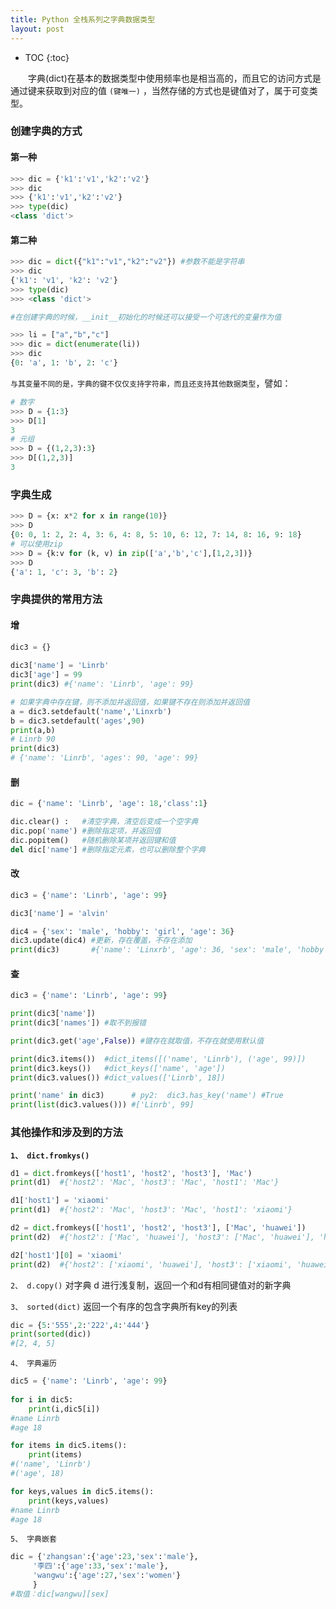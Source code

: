 ```yaml
---
title: Python 全栈系列之字典数据类型
layout: post
---
```


* TOC
{:toc}

　　字典(dict)在基本的数据类型中使用频率也是相当高的，而且它的访问方式是通过键来获取到对应的值 `(键唯一)` ，当然存储的方式也是键值对了，属于可变类型。  

### 创建字典的方式

#### 第一种

```python
>>> dic = {'k1':'v1','k2':'v2'}
>>> dic
>>> {'k1':'v1','k2':'v2'}
>>> type(dic)
<class 'dict'>
```

#### 第二种

```python
>>> dic = dict({"k1":"v1","k2":"v2"}) #参数不能是字符串
>>> dic
{'k1': 'v1', 'k2': 'v2'}
>>> type(dic)
>>> <class 'dict'>
```
```python
#在创建字典的时候，__init__初始化的时候还可以接受一个可迭代的变量作为值

>>> li = ["a","b","c"]
>>> dic = dict(enumerate(li))
>>> dic
{0: 'a', 1: 'b', 2: 'c'}
```

`与其变量不同的是，字典的键不仅仅支持字符串，而且还支持其他数据类型`，譬如：
```python
# 数字
>>> D = {1:3}
>>> D[1]
3
# 元组
>>> D = {(1,2,3):3}
>>> D[(1,2,3)]
3
```

### 字典生成

```python
>>> D = {x: x*2 for x in range(10)}
>>> D
{0: 0, 1: 2, 2: 4, 3: 6, 4: 8, 5: 10, 6: 12, 7: 14, 8: 16, 9: 18}
# 可以使用zip
>>> D = {k:v for (k, v) in zip(['a','b','c'],[1,2,3])}
>>> D
{'a': 1, 'c': 3, 'b': 2}
```

### 字典提供的常用方法

#### 增
```python
dic3 = {}
 
dic3['name'] = 'Linrb'
dic3['age'] = 99
print(dic3) #{'name': 'Linrb', 'age': 99}

# 如果字典中存在键，则不添加并返回值，如果键不存在则添加并返回值
a = dic3.setdefault('name','Linxrb')
b = dic3.setdefault('ages',90)
print(a,b)
# Linrb 90
print(dic3)
# {'name': 'Linrb', 'ages': 90, 'age': 99}
```

#### 删

```python
dic = {'name': 'Linrb', 'age': 18,'class':1}

dic.clear() :   #清空字典，清空后变成一个空字典
dic.pop('name') #删除指定项，并返回值
dic.popitem()   #随机删除某项并返回键和值
del dic['name'] #删除指定元素，也可以删除整个字典

```
#### 改

```python
dic3 = {'name': 'Linrb', 'age': 99}

dic3['name'] = 'alvin'

dic4 = {'sex': 'male', 'hobby': 'girl', 'age': 36}
dic3.update(dic4) #更新，存在覆盖，不存在添加
print(dic3)       #{'name': 'Linxrb', 'age': 36, 'sex': 'male', 'hobby': 'girl'}

```

#### 查

```python
dic3 = {'name': 'Linrb', 'age': 99}

print(dic3['name'])
print(dic3['names']) #取不到报错

print(dic3.get('age',False)) #键存在就取值，不存在就使用默认值

print(dic3.items())  #dict_items([('name', 'Linrb'), ('age', 99)])
print(dic3.keys())   #dict_keys(['name', 'age'])
print(dic3.values()) #dict_values(['Linrb', 18])

print('name' in dic3)      # py2:  dic3.has_key('name') #True
print(list(dic3.values())) #['Linrb', 99]
```

### 其他操作和涉及到的方法

**`1、 dict.fromkys()`**
```python
d1 = dict.fromkeys(['host1', 'host2', 'host3'], 'Mac')
print(d1)  #{'host2': 'Mac', 'host3': 'Mac', 'host1': 'Mac'}

d1['host1'] = 'xiaomi'
print(d1)  #{'host2': 'Mac', 'host3': 'Mac', 'host1': 'xiaomi'}

d2 = dict.fromkeys(['host1', 'host2', 'host3'], ['Mac', 'huawei'])
print(d2)  #{'host2': ['Mac', 'huawei'], 'host3': ['Mac', 'huawei'], 'host1': ['Mac', 'huawei']}

d2['host1'][0] = 'xiaomi'
print(d2)  #{'host2': ['xiaomi', 'huawei'], 'host3': ['xiaomi', 'huawei'], 'host1': ['xiaomi', 'huawei']}
```

`2、 d.copy()` 对字典 d 进行浅复制，返回一个和d有相同键值对的新字典  

`3、 sorted(dict)` 返回一个有序的包含字典所有key的列表  
```python
dic = {5:'555',2:'222',4:'444'}
print(sorted(dic))
#[2, 4, 5]　
```

`4、 字典遍历`
```python
dic5 = {'name': 'Linrb', 'age': 99}
 
for i in dic5:
    print(i,dic5[i])
#name Linrb
#age 18

for items in dic5.items():
    print(items)
#('name', 'Linrb')
#('age', 18)

for keys,values in dic5.items():
    print(keys,values)
#name Linrb
#age 18
```

`5、 字典嵌套`
```python
dic = {'zhangsan':{'age':23,'sex':'male'},
     '李四':{'age':33,'sex':'male'},
     'wangwu':{'age':27,'sex':'women'}  
     }
#取值：dic[wangwu][sex]
```